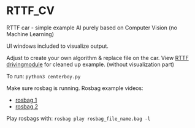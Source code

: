 # RTTF_CV
RTTF car - simple example AI purely based on Computer Vision (no Machine Learning)

UI windows included to visualize output.

Adjust to create your own algorithm & replace file on the car. View [RTTF drivingmodule](https://github.com/SamVanderstraeten/RTTF_drivingmodule_CV) for cleaned up example. (without visualization part)

To run: ```python3 centerboy.py```

Make sure rosbag is running. Rosbag example videos:
* [rosbag 1](https://hogeschoolpxl-my.sharepoint.com/:u:/g/personal/20004716_pxl_be/EXGnu0kRK7hAl4iuHRZMSUMBhL9nK9wPlT3IgAdVPAigyw?e=1CcLE7)
* [rosbag 2](https://hogeschoolpxl-my.sharepoint.com/:u:/g/personal/20004716_pxl_be/EfuUKmH3f91Hgn213Ue3QN0BK-ZP7_UewZ34m5SVqJdaXA?e=UKwww3)

Play rosbags with: ```rosbag play rosbag_file_name.bag -l```
